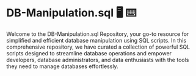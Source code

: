 # DB-Manipulation.sql 🖥️ ⌨️ 
Welcome to the DB-Manipulation.sql Repository, your go-to resource for simplified and efficient database manipulation using SQL scripts. In this comprehensive repository, we have curated a collection of powerful SQL scripts designed to streamline database operations and empower developers, database administrators, and data enthusiasts with the tools they need to manage databases effortlessly.
